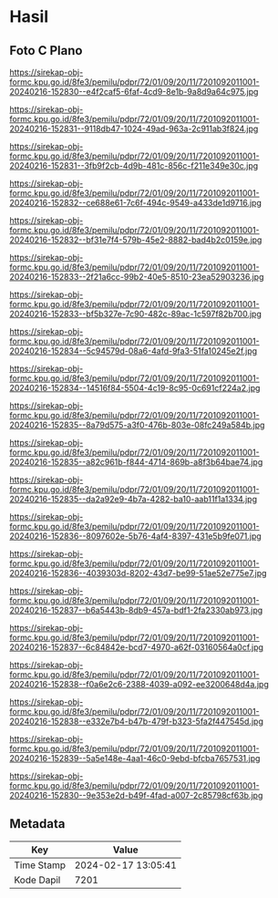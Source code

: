 # Hasil

## Foto C Plano

https://sirekap-obj-formc.kpu.go.id/8fe3/pemilu/pdpr/72/01/09/20/11/7201092011001-20240216-152830--e4f2caf5-6faf-4cd9-8e1b-9a8d9a64c975.jpg

https://sirekap-obj-formc.kpu.go.id/8fe3/pemilu/pdpr/72/01/09/20/11/7201092011001-20240216-152831--9118db47-1024-49ad-963a-2c911ab3f824.jpg

https://sirekap-obj-formc.kpu.go.id/8fe3/pemilu/pdpr/72/01/09/20/11/7201092011001-20240216-152831--3fb9f2cb-4d9b-481c-856c-f211e349e30c.jpg

https://sirekap-obj-formc.kpu.go.id/8fe3/pemilu/pdpr/72/01/09/20/11/7201092011001-20240216-152832--ce688e61-7c6f-494c-9549-a433de1d9716.jpg

https://sirekap-obj-formc.kpu.go.id/8fe3/pemilu/pdpr/72/01/09/20/11/7201092011001-20240216-152832--bf31e7f4-579b-45e2-8882-bad4b2c0159e.jpg

https://sirekap-obj-formc.kpu.go.id/8fe3/pemilu/pdpr/72/01/09/20/11/7201092011001-20240216-152833--2f21a6cc-99b2-40e5-8510-23ea52903236.jpg

https://sirekap-obj-formc.kpu.go.id/8fe3/pemilu/pdpr/72/01/09/20/11/7201092011001-20240216-152833--bf5b327e-7c90-482c-89ac-1c597f82b700.jpg

https://sirekap-obj-formc.kpu.go.id/8fe3/pemilu/pdpr/72/01/09/20/11/7201092011001-20240216-152834--5c94579d-08a6-4afd-9fa3-51fa10245e2f.jpg

https://sirekap-obj-formc.kpu.go.id/8fe3/pemilu/pdpr/72/01/09/20/11/7201092011001-20240216-152834--14516f84-5504-4c19-8c95-0c691cf224a2.jpg

https://sirekap-obj-formc.kpu.go.id/8fe3/pemilu/pdpr/72/01/09/20/11/7201092011001-20240216-152835--8a79d575-a3f0-476b-803e-08fc249a584b.jpg

https://sirekap-obj-formc.kpu.go.id/8fe3/pemilu/pdpr/72/01/09/20/11/7201092011001-20240216-152835--a82c961b-f844-4714-869b-a8f3b64bae74.jpg

https://sirekap-obj-formc.kpu.go.id/8fe3/pemilu/pdpr/72/01/09/20/11/7201092011001-20240216-152835--da2a92e9-4b7a-4282-ba10-aab11f1a1334.jpg

https://sirekap-obj-formc.kpu.go.id/8fe3/pemilu/pdpr/72/01/09/20/11/7201092011001-20240216-152836--8097602e-5b76-4af4-8397-431e5b9fe071.jpg

https://sirekap-obj-formc.kpu.go.id/8fe3/pemilu/pdpr/72/01/09/20/11/7201092011001-20240216-152836--4039303d-8202-43d7-be99-51ae52e775e7.jpg

https://sirekap-obj-formc.kpu.go.id/8fe3/pemilu/pdpr/72/01/09/20/11/7201092011001-20240216-152837--b6a5443b-8db9-457a-bdf1-2fa2330ab973.jpg

https://sirekap-obj-formc.kpu.go.id/8fe3/pemilu/pdpr/72/01/09/20/11/7201092011001-20240216-152837--6c84842e-bcd7-4970-a62f-03160564a0cf.jpg

https://sirekap-obj-formc.kpu.go.id/8fe3/pemilu/pdpr/72/01/09/20/11/7201092011001-20240216-152838--f0a6e2c6-2388-4039-a092-ee3200648d4a.jpg

https://sirekap-obj-formc.kpu.go.id/8fe3/pemilu/pdpr/72/01/09/20/11/7201092011001-20240216-152838--e332e7b4-b47b-479f-b323-5fa2f447545d.jpg

https://sirekap-obj-formc.kpu.go.id/8fe3/pemilu/pdpr/72/01/09/20/11/7201092011001-20240216-152839--5a5e148e-4aa1-46c0-9ebd-bfcba7657531.jpg

https://sirekap-obj-formc.kpu.go.id/8fe3/pemilu/pdpr/72/01/09/20/11/7201092011001-20240216-152830--9e353e2d-b49f-4fad-a007-2c85798cf63b.jpg


## Metadata

| Key        | Value               |
| ---------- | ------------------- |
| Time Stamp | 2024-02-17 13:05:41 |
| Kode Dapil | 7201                |



